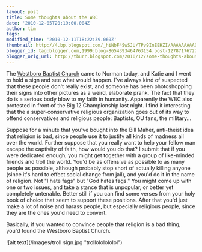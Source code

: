 ```yaml
---
layout: post
title: Some thoughts about the WBC
date: '2010-12-05T20:19:00.004Z'
author: tim
tags: 
modified_time: '2010-12-11T18:22:39.060Z'
thumbnail: http://4.bp.blogspot.com/_hiNbF4SwSJU/TPv9InEEHZI/AAAAAAAAADQ/QYRRO5CnLHI/s72-c/SSPX0134.jpg
blogger_id: tag:blogger.com,1999:blog-8654393464763154.post-1278717672219310736
blogger_orig_url: http://tburr.blogspot.com/2010/12/some-thoughts-about-wbc.html
---
```


The [Westboro Baptist Church](http://www.godhatesfags.com/) came to Norman today, and Katie and I went to hold a sign and see what would happen. I've always kind of suspected that these people don't really exist, and someone has been photoshopping their signs into other pictures as a weird, elaborate prank. The fact that they do is a serious body blow to my faith in humanity. Apparently the WBC also protested in front of the Big 12 Championship last night. I find it interesting that the a super-conservative religious organization goes out of its way to offend conservatives and religious people: Baptists, OU fans, the military... 

Suppose for a minute that you've bought into the Bill Maher, anti-theist idea that religion is bad, since people use it to justify all kinds of madness all over the world. Further suppose that you really want to help your fellow man escape the captivity of faith, how would you do that? I submit that if you were dedicated enough, you might get together with a group of like-minded friends and troll the world. You'd be as offensive as possible to as many people as possible, although probably stop short of actually killing anyone (since it's hard to effect social change from jail), and you'd do it in the name of religion. Not "I hate fags" but "God hates fags." You might come up with one or two issues, and take a stance that is unpopular, or better yet completely untenable. Better still if you can find some verses from your holy book of choice that seem to support these positions. After that you'd just make a lot of noise and harass people, but especially religious people, since they are the ones you'd need to convert. 

Basically, if you wanted to convince people that religion is a bad thing, you'd found the Westboro Baptist Church.

![alt text](/images/troll sign.jpg "trollololololol")